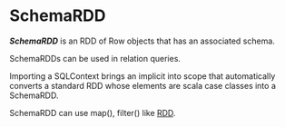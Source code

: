 # SchemaRDD

***SchemaRDD*** is an RDD of Row objects that has an associated schema.

SchemaRDDs can be used in relation queries.

Importing a SQLContext brings an implicit into scope that automatically converts a standard RDD whose elements are scala case classes into a SchemaRDD. 

SchemaRDD can use map(), filter() like [RDD](./RDD.md).


